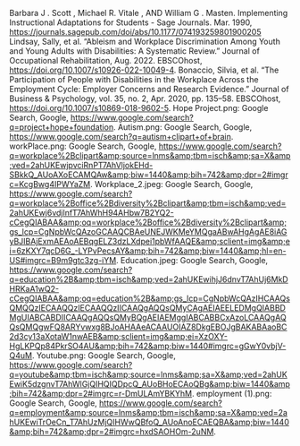 Barbara J . Scott , Michael R. Vitale , AND William G . Masten. Implementing Instructional Adaptations for Students - Sage Journals. Mar. 1990, https://journals.sagepub.com/doi/abs/10.1177/074193259801900205 
Lindsay, Sally, et al. “Ableism and Workplace Discrimination Among Youth and Young Adults with Disabilities: A Systematic Review.” Journal of Occupational Rehabilitation, Aug. 2022. EBSCOhost, https://doi.org/10.1007/s10926-022-10049-4.
Bonaccio, Silvia, et al. “The Participation of People with Disabilities in the Workplace Across the Employment Cycle: Employer Concerns and Research Evidence.” Journal of Business & Psychology, vol. 35, no. 2, Apr. 2020, pp. 135–58. EBSCOhost, https://doi.org/10.1007/s10869-018-9602-5.
Hope Project.png: Google Search, Google, https://www.google.com/search?q=project+hope+foundation. 
Autism.png: Google Search, Google, https://www.google.com/search?q=autism+clipart+of+brain. 
workPlace.png: Google Search, Google, https://www.google.com/search?q=workplace%2Bclipart&amp;source=lnms&amp;tbm=isch&amp;sa=X&amp;ved=2ahUKEwjpvciRnPT7AhVljokEHd-SBkkQ_AUoAXoECAMQAw&amp;biw=1440&amp;bih=742&amp;dpr=2#imgrc=KcgBwg4IPWYaZM. 
Workplace_2.jpeg: Google Search, Google, https://www.google.com/search?q=workplace%2Boffice%2Bdiversity%2Bclipart&amp;tbm=isch&amp;ved=2ahUKEwj6vdjlnfT7AhWhH94AHbw7B2YQ2-cCegQIABAA&amp;oq=workplace%2Boffice%2Bdiversity%2Bclipart&amp;gs_lcp=CgNpbWcQAzoGCAAQCBAeUNEJWKMeYMQgaABwAHgAgAE8iAGyBJIBAjExmAEAoAEBqgELZ3dzLXdpei1pbWfAAQE&amp;sclient=img&amp;ei=6zKXY7qcD6G_-LYPvPecsAY&amp;bih=742&amp;biw=1440&amp;hl=en-US#imgrc=B9m9gtc3zg-iYM. 
Education.jpeg: Google Search, Google, https://www.google.com/search?q=education%2B&amp;tbm=isch&amp;ved=2ahUKEwihjJ6dnvT7AhUj6MkDHRKaA1wQ2-cCegQIABAA&amp;oq=education%2B&amp;gs_lcp=CgNpbWcQAzIHCAAQsQMQQzIECAAQQzIECAAQQzIICAAQgAQQsQMyCAgAEIAEELEDMgQIABBDMgUIABCABDIICAAQgAQQsQMyBQgAEIAEMggIABCABBCxAzoLCAAQgAQQsQMQgwFQ8ARYvwxg8BJoAHAAeACAAUOIAZ8DkgEBOJgBAKABAaoBC2d3cy13aXotaW1nwAEB&amp;sclient=img&amp;ei=XzOXY-HgLKPQp84PkrSO4AU&amp;bih=742&amp;biw=1440#imgrc=gGwY0vbjV-Q4uM. 
Youtube.png: Google Search, Google, https://www.google.com/search?q=youtube&amp;tbm=isch&amp;source=lnms&amp;sa=X&amp;ved=2ahUKEwiK5dzgnvT7AhWlGjQIHQIQDpcQ_AUoBHoECAoQBg&amp;biw=1440&amp;bih=742&amp;dpr=2#imgrc=r-DmULAmYBKYhM. 
employment (1).png: Google Search, Google, https://www.google.com/search?q=employment&amp;source=lnms&amp;tbm=isch&amp;sa=X&amp;ved=2ahUKEwiTrOeCn_T7AhUzMjQIHWwQBfoQ_AUoAnoECAEQBA&amp;biw=1440&amp;bih=742&amp;dpr=2#imgrc=hxdSAOHOm-2uNM. 

